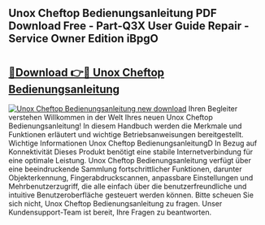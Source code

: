 ## Unox Cheftop Bedienungsanleitung PDF Download Free - Part-Q3X User Guide Repair - Service Owner Edition iBpgO

# <h2><a href="http://df58h2.blite.top/?on=Unox+Cheftop+Bedienungsanleitung">🔗Download 👉🔴 Unox Cheftop Bedienungsanleitung</a></h2>

[![Unox Cheftop Bedienungsanleitung new download](https://i.imgur.com/lujVjoI.png)](http://df58h2.blite.top/?on=Unox+Cheftop+Bedienungsanleitung)
Ihren Begleiter verstehen Willkommen in der Welt Ihres neuen Unox Cheftop Bedienungsanleitung! In diesem Handbuch werden die Merkmale und Funktionen erläutert und wichtige Betriebsanweisungen bereitgestellt. Wichtige Informationen Unox Cheftop BedienungsanleitungD In Bezug auf Konnektivität Dieses Produkt benötigt eine stabile Internetverbindung für eine optimale Leistung. Unox Cheftop Bedienungsanleitung verfügt über eine beeindruckende Sammlung fortschrittlicher Funktionen, darunter Objekterkennung, Fingerabdruckscannen, anpassbare Einstellungen und Mehrbenutzerzugriff, die alle einfach über die benutzerfreundliche und intuitive Benutzeroberfläche gesteuert werden können. Bitte scheuen Sie sich nicht, Unox Cheftop Bedienungsanleitung zu fragen. Unser Kundensupport-Team ist bereit, Ihre Fragen zu beantworten.
